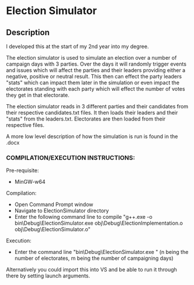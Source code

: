 # Election Simulator
## Description

I developed this at the start of my 2nd year into my degree.

The election simulator is used to simulate an election over a number of campaign days with 3 parties. Over the days it will randomly trigger events and issues which will affect the parties and their leaders providing either a negative, positive or neutral result. This then can effect the party leaders "stats" which can impact them later in the simulation or even impact the electorates standing with each party which will effect the number of votes they get in that electorate.

The election simulator reads in 3 different parties and their candidates from their respective candidates.txt files. It then loads their leaders and their "stats" from the leaders.txt. Electorates are then loaded from their respective files.

A more low level description of how the simulation is run is found in the .docx

### COMPILATION/EXECUTION INSTRUCTIONS:

Pre-requisite:
- MinGW-w64

Compilation:
- Open Command Prompt window
- Navigate to ElectionSimulator directory
- Enter the following command line to compile "g++.exe  -o bin\Debug\ElectionSimulator.exe obj\Debug\ElectionImplementation.o obj\Debug\ElectionSimulator.o"

Execution:
- Enter the command line "bin\Debug\ElectionSimulator.exe <n> <m>" (n being the number of electorates, m being the number of campaigning days)


Alternatively you could import this into VS and be able to run it through there by setting launch arguments.

